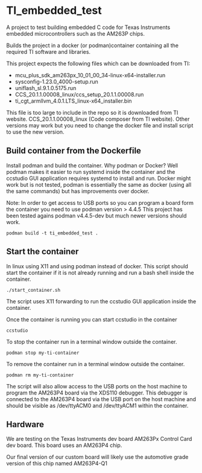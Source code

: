 # TI_embedded_test
A project to test building embedded  C code for Texas Instruments embedded microcontrollers such as the AM263P chips. 

Builds the project in a docker (or podman)container containing all the required TI software and libraries.

This project expects the following files which can be downloaded from TI:

  * mcu_plus_sdk_am263px_10_01_00_34-linux-x64-installer.run
  * sysconfig-1.23.0_4000-setup.run
  * uniflash_sl.9.1.0.5175.run
  * CCS_20.1.1.00008_linux/ccs_setup_20.1.1.00008.run
  * ti_cgt_armllvm_4.0.1.LTS_linux-x64_installer.bin

This file is too large to include in the repo so it is downloaded from TI website.
CCS_20.1.1.00008_linux (Code composer from TI website).
Other versions may work but you need to change the docker file and install script to use the new version.


## Build container from the Dockerfile

Install podman and build the container.
Why podman or Docker?
Well podman makes it easier to run systemd inside the container and the ccstudio GUI application requires systemd to install and run.
Docker might work but is not tested, podman is essentially the same as docker (using all the same commands) but has improvements over docker.

Note: In order to get access to USB ports so you can program a board form the container you need to use podman version > 4.4.5
      This project has been tested agains podman v4.4.5-dev but much newer versions should work.

```
podman build -t ti_embedded_test .
```

## Start the container
In linux using X11 and using podman instead of docker. 
This script should start the container if it is not already running and run a bash shell inside the container.
```
./start_container.sh
```
The script uses X11 forwarding to run the ccstudio GUI application inside the container.

Once the container is running you can start ccstudio in the container
```
ccstudio
```

To stop the container run in a terminal window outside the container.
```
podman stop my-ti-container 
```

To remove the container run in a terminal window outside the container.
```
podman rm my-ti-container 
```

The script will also allow access to the USB ports on the host machine to program the AM263P4 board via the XDS110 debugger.
This debugger is connected to the AM263P4 board via the USB port on the host machine and should be visible as /dev/ttyACM0 and /dev/ttyACM1 within the container.

## Hardware

We are testing on the Texas Instruments dev board AM263Px Control Card dev board.
This board uses an AM263P4 chip.

Our final version of our custom board will likely use the automotive grade version of this chip named AM263P4-Q1

